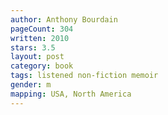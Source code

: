 ```yaml
---
author: Anthony Bourdain
pageCount: 304
written: 2010
stars: 3.5
layout: post
category: book
tags: listened non-fiction memoir
gender: m
mapping: USA, North America
---
```


